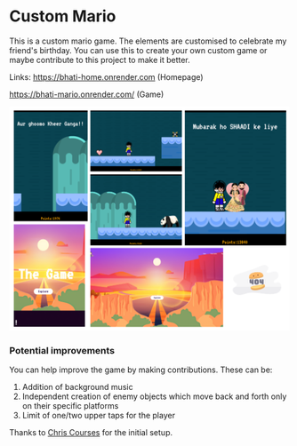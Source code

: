 # Custom Mario

This is a custom mario game. The elements are customised to celebrate my friend's birthday. You can use this to create your own custom game or maybe contribute to this project to make it better.  

Links: https://bhati-home.onrender.com (Homepage)

https://bhati-mario.onrender.com/ (Game)


![Game View](https://github.com/rushil1904/Custom-Mario/blob/main/game/src/media/Site%20Collage.png?raw=true)


### Potential improvements 

You can help improve the game by making contributions. These can be: 
1. Addition of background music
2. Independent creation of enemy objects which move back and forth only on their specific platforms
3. Limit of one/two upper taps for the player

Thanks to [Chris Courses](https://youtu.be/4q2vvZn5aoo) for the initial setup. 
